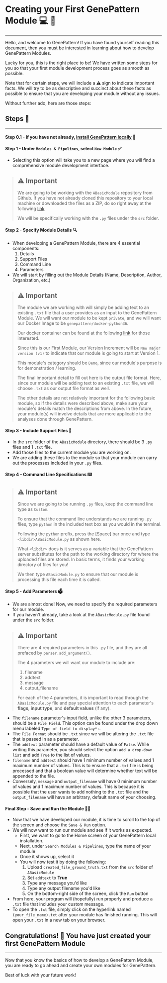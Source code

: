 # Creating your First GenePattern Module 💻 🧬
---
Hello, and welcome to GenePattern! If you have found yourself reading this document, then you must be interested in learning about how to develop GenePattern Modules.

Lucky for you, this is the right place to be! 
We have written some steps for you so that your first module development process goes as smooth as possible.

Note that for certain steps, we will include a ⚠️ sign to indicate important facts. We will try to be as descriptive and succinct about these facts as possible to ensure that you are developing your module without any issues.

Without further ado, here are those steps:

## Steps 📖
---
#### Step 0.1 - If you have not already, [install GenePattern locally](https://www.genepattern.org/administrators-guide#docker) 📝


#### Step 1 - Under `Modules & Pipelines`, select `New Module`  ✅
- Selecting this option will take you to a new page where you will find a comprehensive module development interface.

> ## ⚠️ Important
> We are going to be working with the `ABasicModule` repository from Github. If you have not already cloned this repository to your local machine or downloaded the files as a ZIP, do so right away at the following [link]([https://github.com/genepattern/ABasicModule](https://github.com/genepattern/ABasicModule))
>
> We will be specifically working with the `.py` files under the `src` folder.

#### Step 2 - Specify Module Details 🔍
- When developing a GenePattern Module, there are 4 essential components:
	1. Details
	2. Support Files
	3. Command Line
	4. Parameters
- We will start by filling out the Module Details (Name, Description, Author, Organization, etc.)
> ## ⚠️ Important
>  The module we are working with will simply be adding text to an existing `.txt` file that a user provides as an input to the GenePattern Module. We will want our module to be kept `private`, and we will want our Docker Image to be `genepattern/docker-python36`.
>
> Our docker container can be found at the following [link](https://hub.docker.com/r/genepattern/docker-python36) for those interested.
> 
> Since this is our First Module,  our Version Increment will be `New major version (v1)` to indicate that our module is going to start at Version 1.
> 
> This module's category should be `Demo`, since our module's purpose is for demonstration / learning.
>  
> The final important detail to fill out here is the output file format. Here, since our module will be adding text to an existing `.txt` file, we will choose `.txt` as our output file format as well.
>  
>  The other details are not relatively important for the following basic module, so if the details were described above, make sure your module's details match the descriptions from above. In the future, your module(s) will involve details that are more applicable to the analyses done through GenePattern.

#### Step 3 - Include Support Files 📑
- In the `src` folder of the `ABasicModule` directory, there should be 3 `.py` files and 1 `.txt` file.
- Add those files to the current module you are working on.
- We are adding these files to the module so that your module can carry out the processes included in your `.py` files.

#### Step 4 - Command Line Specifications ⌨️
> ## ⚠️ Important
> Since we are going to be running `.py` files, keep the command line type as `Custom`.
>  
>  To ensure that the command line understands we are running `.py` files, type `python` in the included text box as you would in the terminal.
>   
>  Following the `python` prefix, press the [Space] bar once and type `<libdir>ABasicModule.py` as shown here.
>   
>  What `<libdir>` does is it serves as a variable that the GenePattern server substitutes for the path to the working directory for where the uploaded files are stored. In basic terms, it finds your working directory of files for you!
>   
>  We then type `ABasicModule.py` to ensure that our module is processing this file each time it is called.

#### Step 5 - Add Parameters 🗳
- We are almost done! Now, we need to specify the required parameters for our module.
- If you haven't already, take a look at the `ABasicModule.py` file found under the `src` folder.
> ## ⚠️ Important
> There are 4 required parameters in this `.py` file, and they are all prefaced by `parser.add_argument()`.
>  
>  The 4 parameters we will want our module to include are:
>  1. filename
>  2. addtext
>  3. message
>  4. output_filename
> 
> For each of the 4 parameters, it is important to read through the `ABasicModule.py` file and pay special attention to each parameter's **flags**, **input type**, and **default values** (if any).
- The `filename` parameter's input field, unlike the other 3 parameters, should be a `File Field`. This option can be found under the drop down menu labeled `Type of field to display*:`.
- The `File Format` should be `.txt` since we will be altering the `.txt` file that is passed in as a parameter.
- The `addtext` parameter should have a default value of `False`. While writing this parameter, you should select the option `add a drop-down list` and add `True` to the list of values.
- `filename` and `addtext` should have 1 minimum number of values and 1 maximum number of values. This is to ensure that a `.txt` file is being processed and that a boolean value will determine whether text will be appended to the file.
- Conversely, `message` and `output_filename` will have 0 minimum number of values and 1 maximum number of values. This is because it is possible that the user wants to add nothing to the `.txt` file and the `output_filename` will have an arbitrary, default name of your choosing.

#### Final Step - Save and Run the Module 💾👟
- Now that we have developed our module, it is time to scroll to the top of the screen and choose the `Save & Run` option.
- We will now want to run our module and see if it works as expected.
	- First, we want to go to the Home screen of your GenePattern local installation.
	- Next, under `Search Modules & Pipelines`, type the name of your module
	- Once it shows up, select it
	- You will now test it by doing the following:
		1. Upload `created_file_ground_truth.txt` from the `src` folder of `ABasicModule`
		2. Set `addtext` to **True**
		3. Type any message you'd like
		4. Type any output filename you'd like
		5. On the bottom-right side of the screen, click the `Run` button
- From here, your program will (hopefully) run properly and produce a `.txt` file that includes your custom message.
- To open the `.txt` file, simply click on the hyperlink named `(your_file_name).txt` after your module has finished running. This will open your `.txt` in a new tab on your browser.

## Congratulations! 🎉 You have just created your first GenePattern Module
---
Now that you know the basics of how to develop a GenePattern Module, you are ready to go ahead and create your own modules for GenePattern.

Best of luck with your future work!
